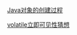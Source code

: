 [Java对象的创建过程](https://github.com/coldbloodanimal/dairy/blob/master/study/java/Java%E5%AF%B9%E8%B1%A1%E7%9A%84%E5%88%9B%E5%BB%BA%E8%BF%87%E7%A8%8B.md)

[volatile立即可见性猜想](https://github.com/coldbloodanimal/dairy/blob/master/study/java/volatile.md)
